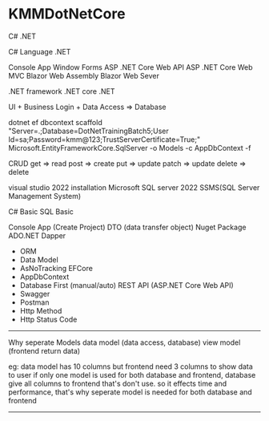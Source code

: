 # KMMDotNetCore

C# .NET

C# Language
.NET

Console App
Window Forms
ASP .NET Core Web API
ASP .NET Core Web MVC
Blazor Web Assembly
Blazor Web Sever

.NET framework
.NET core
.NET 

UI + Business Login + Data Access => Database

dotnet ef dbcontext scaffold "Server=.;Database=DotNetTrainingBatch5;User Id=sa;Password=kmm@123;TrustServerCertificate=True;" Microsoft.EntityFrameworkCore.SqlServer -o Models -c AppDbContext -f

CRUD
get     => read
post    => create
put     => update
patch   => update
delete  => delete

visual studio 2022 installation
Microsoft SQL server 2022
SSMS(SQL Server Management System)

C# Basic
SQL Basic

Console App (Create Project)
DTO (data transfer object)
Nuget Package
ADO.NET
Dapper
- ORM
- Data Model
- AsNoTracking
EFCore
- AppDbContext
- Database First (manual/auto)
REST API (ASP.NET Core Web API)
- Swagger
- Postman
- Http Method
- Http Status Code

----------------------

Why seperate Models
data model (data access, database)
view model (frontend return data) 

eg: data model has 10 columns but frontend need 3 columns to show data to user
	if only one model is used for both database and frontend, database give all columns to frontend that's don't use.
	so it effects time and performance,
	that's why seperate model is needed for both database and frontend

-----------------------

